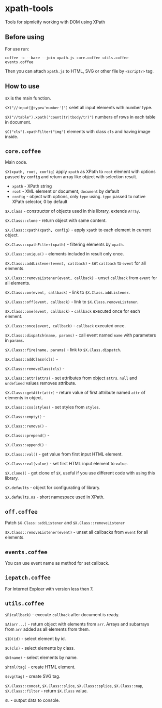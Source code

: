 xpath-tools
===========
Tools for sipmleify working with DOM using XPath

Before using
------------

For use run:

```
coffee -c --bare --join xpath.js core.coffee utils.coffee events.coffee
```

Then you can attach `xpath.js` to HTML, SVG or other file by `<script/>` tag.

How to use
----------

`$X` is the main function.

`$X("//input[@type='number']")`
selet all input elements with number type.

`$X("//table").xpath("count(tr|tbody/tr)")`
numbers of rows in each table in document.

`$C("cls").xpathFilter("img")`
elements with class `cls` and having image inside.

`core.coffee`
-------------

Main code.

`$X(xpath, root, config)` apply `xpath` as XPath to `root` element with options passed by `config` and return array like object with selection result.
* `xpath` - XPath string
* `root` - XML element or document, `document` by default
* `config` - object with options, only `type` using. `type` passed to native XPath selector, 0 by default

`$X.Class` - constructor of objects used in this library, extends `Array`.

`$X.Class::clone` - return object with same content.

`$X.Class::xpath(xpath, config)` - apply `xpath` to each element in current object.

`$X.Class::xpathFilter(xpath)` - filtering elements by `xpath`.

`$X.Class::unique()` - elements included in result only once.

`$X.Class::addListener(event, callback)` - set `callback` to `event` for all elements.

`$X.Class::removeListener(event, callback)` - unset `callback` from `event` for all elements.

`$X.Class::on(event, callback)` - link to `$X.Class.addListener`.

`$X.Class::off(event, callback)` - link to `$X.Class.removeListener`.

`$X.Class::one(event, callback)` - `callback` executed once for each element.

`$X.Class::once(event, callback)` - `callback` executed once.

`$X.Class::dispatch(name, params)` - call event named `name` with parameters in `params`.

`$X.Class::fire(name, params)` - link to `$X.Class.dispatch`.

`$X.Class::addClass(cls)` - 

`$X.Class::removeClass(cls)` -

`$X.Class::attr(attrs)` - set attributes from object `attrs`. `null` and `undefined` values removes attribute.

`$X.Class::getAttr(attr)` - return value of first attribute named `attr` of elements in object.

`$X.Class::css(styles)` - set styles from `styles`.

`$X.Class::empty()` -

`$X.Class::remove()` -

`$X.Class::prepend()` -

`$X.Class::append()` -

`$X.Class::val()` - get value from first input HTML element.

`$X.Class::val(value)` - set first HTML input element to `value`.

`$X.clone()` - get clone of `$X`, useful if you use different code with using this library.

`$X.defaults` - object for configurating of library.

`$X.defaults.ns` - short namespace used in XPath.

`off.coffee`
------------

Patch `$X.Class::addListener` and `$X.Class::removeListener`

`$X.Class::removeListener(event)` - unset all callbacks from `event` for all elements.

`events.coffee`
---------------

You can use event name as method for set callback.

`iepatch.coffee`
----------------

For Internet Exploer with version less then 7.

`utils.coffee`
--------------

`$R(callback)` - execute `callback` after document is ready.

`$A(arr...)` - return object with elements from `arr`.
Arrays and subarrays from `arr` added as all elements from them.

`$ID(id)` - select element by id.

`$C(cls)` - select elements by class.

`$N(name)` - select elements by name.

`$html(tag)` - create HTML element.

`$svg(tag)` - create SVG tag.

`$X.Class::concat`, `$X.Class::slice`, `$X.Class::splice`, `$X.Class::map`, `$X.Class::filter` - return `$X.Class` value.

`$L` - output data to console.

